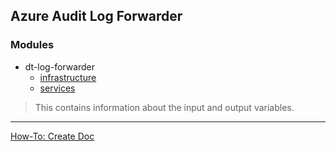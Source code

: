## Azure Audit Log Forwarder

### Modules
- dt-log-forwarder
  - [infrastructure](_modules/dt-log-forwarder/infrastructure/readme.md)
  - [services](_modules/dt-log-forwarder/services/readme.md)

> This contains information about the input and output variables.

---
[How-To: Create Doc](_doc/documentation.md)
